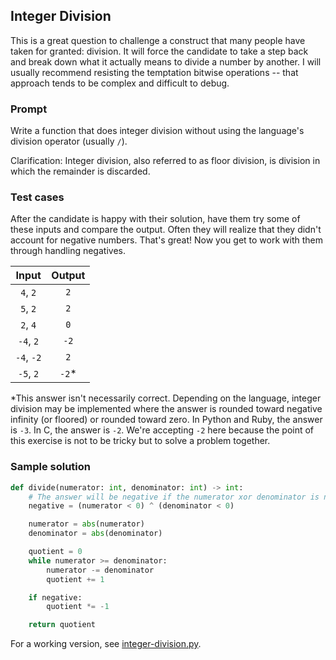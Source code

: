 ## Integer Division

This is a great question to challenge a construct that many people have taken for granted: division. It will force the candidate to take a step back and break down what it actually means to divide a number by another. I will usually recommend resisting the temptation bitwise operations -- that approach tends to be complex and difficult to debug.

### Prompt

Write a function that does integer division without using the language's division operator (usually `/`).

Clarification: Integer division, also referred to as floor division, is division in which the remainder is discarded.

### Test cases

After the candidate is happy with their solution, have them try some of these inputs and compare the output. Often they will realize that they didn't account for negative numbers. That's great! Now you get to work with them through handling negatives.

| Input | Output |
|:-----:|:------:|
| `4`, `2` | `2` |
| `5`, `2` | `2` |
| `2`, `4` | `0` |
| `-4`, `2` | `-2` |
| `-4`, `-2` | `2` |
| `-5`, `2` | `-2`* |

*This answer isn't necessarily correct. Depending on the language, integer division may be implemented where the answer is rounded toward negative infinity (or floored) or rounded toward zero. In Python and Ruby, the answer is `-3`. In C, the answer is `-2`. We're accepting `-2` here because the point of this exercise is not to be tricky but to solve a problem together.

### Sample solution

```python
def divide(numerator: int, denominator: int) -> int:
    # The answer will be negative if the numerator xor denominator is negative.
    negative = (numerator < 0) ^ (denominator < 0)

    numerator = abs(numerator)
    denominator = abs(denominator)

    quotient = 0
    while numerator >= denominator:
        numerator -= denominator
        quotient += 1

    if negative:
        quotient *= -1

    return quotient
```

For a working version, see [integer-division.py](integer-division.py).
